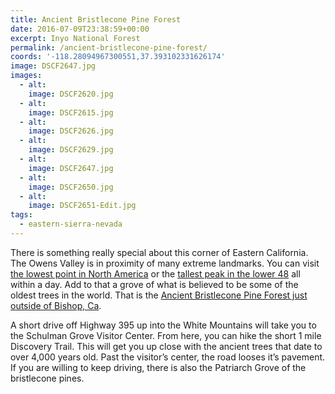 ```yaml
---
title: Ancient Bristlecone Pine Forest
date: 2016-07-09T23:38:59+00:00
excerpt: Inyo National Forest
permalink: /ancient-bristlecone-pine-forest/
coords: '-118.28094967300551,37.393102331626174'
image: DSCF2647.jpg
images:
  - alt: 
    image: DSCF2620.jpg
  - alt: 
    image: DSCF2615.jpg
  - alt: 
    image: DSCF2626.jpg
  - alt: 
    image: DSCF2629.jpg
  - alt: 
    image: DSCF2647.jpg
  - alt: 
    image: DSCF2650.jpg
  - alt: 
    image: DSCF2651-Edit.jpg
tags:
  - eastern-sierra-nevada
---
```

There is something really special about this corner of Eastern California. The Owens Valley is in proximity of many extreme landmarks. You can visit <a href="http://trailcoffee.net/places/death-valley/">the lowest point in North America</a> or the <a href="https://www.instagram.com/p/BGLAV4fKv-f/">tallest peak in the lower 48</a> all within a day. Add to that a grove of what is believed to be some of the oldest trees in the world. That is the <a href="http://www.fs.usda.gov/detail/inyo/specialplaces/?cid=stelprdb5129900">Ancient Bristlecone Pine Forest just outside of Bishop, Ca</a>.

A short drive off Highway 395 up into the White Mountains will take you to the Schulman Grove Visitor Center. From here, you can hike the short 1 mile Discovery Trail. This will get you up close with the ancient trees that date to over 4,000 years old. Past the visitor’s center, the road looses it’s pavement. If you are willing to keep driving, there is also the Patriarch Grove of the bristlecone pines.


